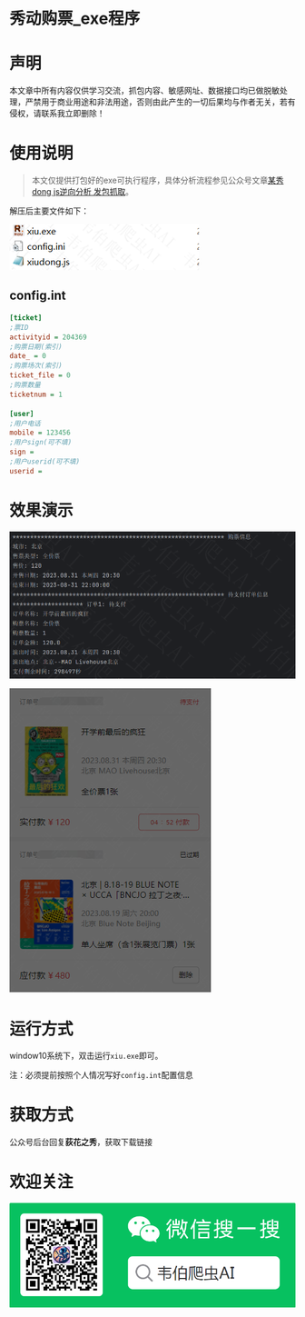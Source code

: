 # 秀动购票_exe程序

# 声明

本文章中所有内容仅供学习交流，抓包内容、敏感网址、数据接口均已做脱敏处理，严禁用于商业用途和非法用途，否则由此产生的一切后果均与作者无关，若有侵权，请联系我立即删除！

# 使用说明

> 本文仅提供打包好的exe可执行程序，具体分析流程参见公众号文章[某秀dong js逆向分析 发包抓取](https://mp.weixin.qq.com/s?__biz=Mzg2MTY5NTU0Mg==&mid=2247483822&idx=1&sn=712f7354d2c4d77184e18d4cfc713605&chksm=ce127af7f965f3e10e7edce45c31c339f661723425456cbebb2a1dc2ae560e549d09a6ef59ba&payreadticket=HCNUaBeglLKJ_TM6OZInN-WuJM-vHkVF5BFDg1w6LN9UYwIlPWmWJXlYCuq-R8l9QxIF0yY)。
>
> 

解压后主要文件如下：

![image-20230903182701773](img/image-20230903182701773.png)

## config.int

```ini
[ticket]
;票ID
activityid = 204369  
;购票日期(索引)
date_ = 0
;购票场次(索引)
ticket_file = 0
;购票数量
ticketnum = 1

[user]
;用户电话
mobile = 123456
;用户sign(可不填)
sign = 
;用户userid(可不填)
userid =
```

# 效果演示

![image-20230831195732277](img/image-20230831195732277.png)

![image-20230831195702744](img/image-20230831195702744.png)

# 运行方式

window10系统下，双击运行`xiu.exe`即可。

注：必须提前按照个人情况写好`config.int`配置信息

# 获取方式

公众号后台回复**荻花之秀**，获取下载链接

# 欢迎关注

![image-20230731230554590](img/image-20230731230554590.png)

